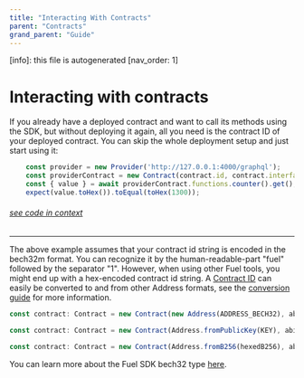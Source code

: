 ```yaml
---
title: "Interacting With Contracts"
parent: "Contracts"
grand_parent: "Guide"
---
```


[info]: this file is autogenerated
[nav_order: 1]

# Interacting with contracts

If you already have a deployed contract and want to call its methods using the SDK, but without deploying it again, all you need is the contract ID of your deployed contract. You can skip the whole deployment setup and just start using it:


```typescript
    const provider = new Provider('http://127.0.0.1:4000/graphql');
    const providerContract = new Contract(contract.id, contract.interface, provider);
    const { value } = await providerContract.functions.counter().get();
    expect(value.toHex()).toEqual(toHex(1300));
```
###### [see code in context](https://github.com/FuelLabs/fuels-ts/blob/master/packages/fuel-gauge/src/storage-test-contract.test.ts#L45-L50)

---


The above example assumes that your contract id string is encoded in the bech32m format. You can recognize it by the human-readable-part "fuel" followed by the separator "1". However, when using other Fuel tools, you might end up with a hex-encoded contract id string. A [Contract ID](../types/contract-id.md) can easily be converted to and from other Address formats, see the [conversion guide](../types/conversion.md) for more information.

```typescript
const contract: Contract = new Contract(new Address(ADDRESS_BECH32), abiJSON);

const contract: Contract = new Contract(Address.fromPublicKey(KEY), abiJSON);

const contract: Contract = new Contract(Address.fromB256(hexedB256), abiJSON);
```

You can learn more about the Fuel SDK bech32 type [here](../types/bech32.md).
